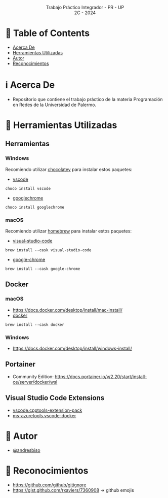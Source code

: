<p align="center">
    Trabajo Práctico Integrador - PR - UP
    <br>
    2C - 2024
    <br>
</p>

# :pencil: Table of Contents

- [Acerca De](#about)
- [Herramientas Utilizadas](#built_using)
- [Autor](#author)
- [Reconocimientos](#acknowledgement)

# :information_source: Acerca De <a name = "about"></a>

- Repositorio que contiene el trabajo práctico de la materia Programación en Redes de la Universidad de Palermo.

# :hammer: Herramientas Utilizadas <a name = "built_using"></a>

## Herramientas

### Windows

Recomiendo utilizar [chocolatey](https://chocolatey.org/install) para instalar estos paquetes:

- [vscode](https://community.chocolatey.org/packages/vscode)

```
choco install vscode
```
- [googlechrome](https://community.chocolatey.org/packages/googlechrome)

```
choco install googlechrome
```

### macOS

Recomiendo utilizar [homebrew](https://brew.sh/) para instalar estos paquetes:

- [visual-studio-code](https://formulae.brew.sh/cask/visual-studio-code#default)

```
brew install --cask visual-studio-code
```

- [google-chrome](https://formulae.brew.sh/cask/google-chrome#default)

```
brew install --cask google-chrome
```

## Docker

### macOS

- https://docs.docker.com/desktop/install/mac-install/
- [docker](https://formulae.brew.sh/cask/docker#default)

```
brew install --cask docker
```

### Windows
- https://docs.docker.com/desktop/install/windows-install/

## Portainer
- Community Edition: https://docs.portainer.io/v/2.20/start/install-ce/server/docker/wsl

## Visual Studio Code Extensions
- [vscode.cpptools-extension-pack](https://marketplace.visualstudio.com/items?itemName=ms-vscode.cpptools-extension-pack)
- [ms-azuretools.vscode-docker](https://marketplace.visualstudio.com/items?itemName=ms-azuretools.vscode-docker)

# :speech_balloon: Autor <a name = "author"></a>

- [@andresbiso](https://github.com/andresbiso)

# :tada: Reconocimientos <a name = "acknowledgement"></a>

- https://github.com/github/gitignore
- https://gist.github.com/rxaviers/7360908 -> github emojis
